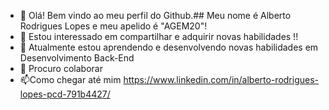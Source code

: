 - 👋 Olá! Bem vindo ao meu perfil do Github.## Meu nome é Alberto Rodrigues Lopes e meu apelido é "AGEM20"!
- 👀 Estou interessado em compartilhar e adquirir novas habilidades !!
- 🌱 Atualmente estou aprendendo e desenvolvendo novas habilidades em Desenvolvimento Back-End
- 💞️ Procuro colaborar 
- 📫Como chegar até mim https://www.linkedin.com/in/alberto-rodrigues-lopes-pcd-791b4427/

<!---
AGEM20/AGEM20 is a ✨ special ✨ repository because its `README.md` (this file) appears on your GitHub profile.
You can click the Preview link to take a look at your changes.
--->
